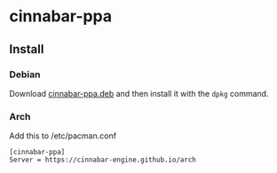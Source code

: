 # cinnabar-ppa

## Install

### Debian

Download [cinnabar-ppa.deb](/debian/cinnabar-ppa.deb) and then install it with the `dpkg` command.

### Arch

Add this to /etc/pacman.conf

```
[cinnabar-ppa]
Server = https://cinnabar-engine.github.io/arch
```
